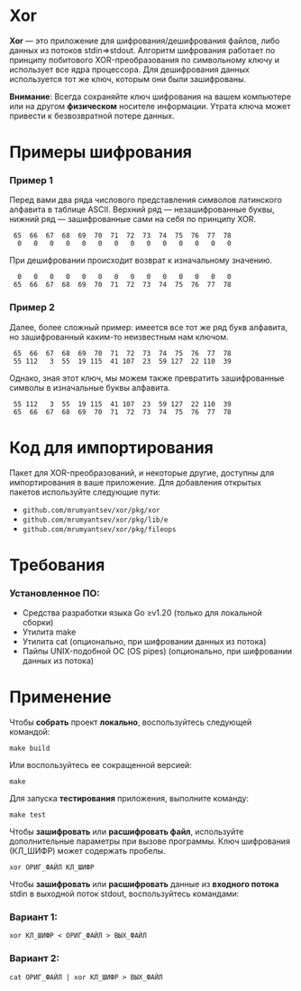 # Xor

**Xor**&nbsp;&mdash; это приложение для шифрования/дешифрования файлов, либо данных из потоков stdin&rArr;stdout. Алгоритм шифрования работает по принципу побитового XOR-преобразования по символьному ключу и использует все ядра процессора. Для дешифрования данных используется тот же ключ, которым они были зашифрованы.

**Внимание**: Всегда сохраняйте ключ шифрования на вашем компьютере или на другом **физическом** носителе информации. Утрата ключа может привести к безвозвратной потере данных.

# Примеры шифрования

### Пример 1

Перед вами два ряда числового представления символов латинского алфавита в таблице ASCII. Верхний ряд&nbsp;&mdash; незашифрованные буквы, нижний ряд&nbsp;&mdash; зашифрованные сами на себя по принципу XOR.

```
 65  66  67  68  69  70  71  72  73  74  75  76  77  78
  0   0   0   0   0   0   0   0   0   0   0   0   0   0
```

При дешифровании происходит возврат к изначальному значению.

```
  0   0   0   0   0   0   0   0   0   0   0   0   0   0
 65  66  67  68  69  70  71  72  73  74  75  76  77  78
```

### Пример 2

Далее, более сложный пример: имеется все тот же ряд букв алфавита, но зашифрованный каким-то неизвестным нам ключом.

```
 65  66  67  68  69  70  71  72  73  74  75  76  77  78
 55 112   3  55  19 115  41 107  23  59 127  22 110  39
```

Однако, зная этот ключ, мы можем также превратить зашифрованные символы в изначальные буквы алфавита.

```
 55 112   3  55  19 115  41 107  23  59 127  22 110  39
 65  66  67  68  69  70  71  72  73  74  75  76  77  78
```

# Код для импортирования

Пакет для XOR-преобразований, и некоторые другие, доступны для импортирования в ваше приложение. Для добавления открытых пакетов используйте следующие пути:

- `github.com/mrumyantsev/xor/pkg/xor`
- `github.com/mrumyantsev/xor/pkg/lib/e`
- `github.com/mrumyantsev/xor/pkg/fileops`

# Требования

### Установленное ПО:

- Средства разработки языка Go &geq;v1.20 (только для локальной сборки)
- Утилита make
- Утилита cat (опционально, при шифровании данных из потока)
- Пайпы UNIX-подобной ОС (OS pipes) (опционально, при шифровании данных из потока)

# Применение

Чтобы **собрать** проект **локально**, воспользуйтесь следующей командой:

```
make build
```

Или воспользуйтесь ее сокращенной версией:

```
make
```

Для запуска **тестирования** приложения, выполните команду:

```
make test
```

Чтобы **зашифровать** или **расшифровать файл**, используйте дополнительные параметры при вызове программы. Ключ шифрования (КЛ_ШИФР) может содержать пробелы.

```
xor ОРИГ_ФАЙЛ КЛ_ШИФР
```

Чтобы **зашифровать** или **расшифровать** данные из **входного потока** stdin в выходной поток stdout, воспользуйтесь командами:

### Вариант 1:

```
xor КЛ_ШИФР < ОРИГ_ФАЙЛ > ВЫХ_ФАЙЛ
```

### Вариант 2:

```
cat ОРИГ_ФАЙЛ | xor КЛ_ШИФР > ВЫХ_ФАЙЛ
```
